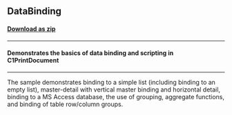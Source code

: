 ## DataBinding
#### [Download as zip](https://grapecity.github.io/DownGit/#/home?url=https://github.com/GrapeCity/ComponentOne-WPF-Samples/tree/master/NET_462/PrintDocument/CS/DataBinding)
____
#### Demonstrates the basics of data binding and scripting in C1PrintDocument
____
The sample demonstrates binding to a simple list (including binding to 
an empty list), master-detail with vertical master binding and horizontal
detail, binding to a MS Access database, the use of grouping, 
aggregate functions, and binding of table row/column groups. 

